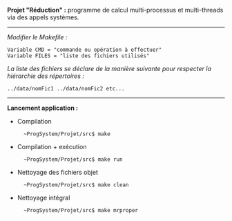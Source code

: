 **Projet "Réduction" :** programme de calcul multi-processus et multi-threads via des appels systèmes.  
  
---------------------------------------
 
*Modifier le Makefile :*  

	Variable CMD = "commande ou opération à effectuer"  
	Variable FILES = "liste des fichiers utilisés"  
		
*La liste des fichiers se déclare de la manière suivante pour respecter la hiérarchie des répertoires :*  

	../data/nomFic1 ../data/nomFic2 etc...  

-------------------------------

**Lancement application :**

- Compilation  

		~ProgSystem/Projet/src$ make

- Compilation + exécution
	
		~ProgSystem/Projet/src$ make run
	
- Nettoyage des fichiers objet
	
		~ProgSystem/Projet/src$ make clean
	
- Nettoyage intégral
	
		~ProgSystem/Projet/src$ make mrproper

